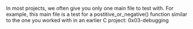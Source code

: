 In most projects, we often give you only one main file to test with. For example, this main file is a test for a postitive_or_negative() function similar to the one you worked with in an earlier C project:
0x03-debugging

